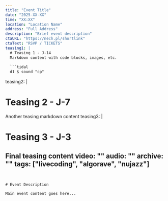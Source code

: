 ```yaml
---
title: "Event Title"
date: "2025-XX-XX"
time: "XX:XX"
location: "Location Name"
address: "Full Address"
description: "Brief event description"
ctaURL: "https://nech.pl/shortlink"
ctaText: "RSVP / TICKETS"
teasing1: |
  # Teasing 1 - J-14
  Markdown content with code blocks, images, etc.
  
  ```tidal
  d1 $ sound "cp"
  ```
teasing2: |
  # Teasing 2 - J-7
  Another teasing markdown content
teasing3: |
  # Teasing 3 - J-3
  Final teasing content
video: ""
audio: ""
archive: ""
tags: ["livecoding", "algorave", "nujazz"]
---
```


# Event Description

Main event content goes here...
